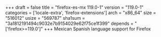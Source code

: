 +++
draft = false
title = "firefox-es-mx 119.0-1"
version = "119.0-1"
categories = ['locale-extra', 'firefox-extensions']
arch = "x86_64"
size = "516012"
usize = "569787"
sha1sum = "3a1812191494c9032e7b9154029e62f75ce1f399"
depends = "['firefox>=119.0']"
+++
Mexican Spanish language support for Firefox